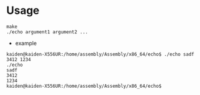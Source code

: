 Usage
===
```
make
./echo argument1 argument2 ...
```

- example
```
kaiden@kaiden-X556UR:/home/assembly/Assembly/x86_64/echo$ ./echo sadf 3412 1234
./echo
sadf
3412
1234
kaiden@kaiden-X556UR:/home/assembly/Assembly/x86_64/echo$
```

